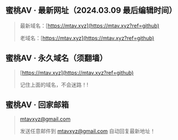 ## 蜜桃AV · 最新网址（2024.03.09 最后编辑时间）
> 最新域名：[https://mtav.xyz](https://mtav.xyz?ref=github)
>
> 老域名：[https://mtav.xyz](https://mtav.xyz?ref=github)

## 蜜桃AV · 永久域名（须翻墙）
> [https://mtav.xyz](https://mtav.xyz?ref=github)
> 
> 记住上面的域名，不会迷路！!


## 蜜桃AV · 回家邮箱
> mtavxyz@gmail.com
> 
> 发送任意邮件到 mtavxyz@gmail.com 自动回复最新地址！
